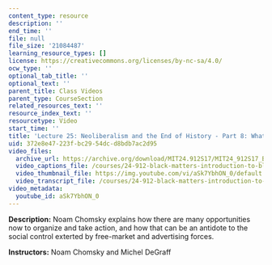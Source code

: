 ```yaml
---
content_type: resource
description: ''
end_time: ''
file: null
file_size: '21084487'
learning_resource_types: []
license: https://creativecommons.org/licenses/by-nc-sa/4.0/
ocw_type: ''
optional_tab_title: ''
optional_text: ''
parent_title: Class Videos
parent_type: CourseSection
related_resources_text: ''
resource_index_text: ''
resourcetype: Video
start_time: ''
title: 'Lecture 25: Neoliberalism and the End of History - Part 8: What Can We Do?'
uid: 372e8e47-223f-bc29-54dc-d8bdb7ac2d95
video_files:
  archive_url: https://archive.org/download/MIT24.912S17/MIT24_912S17_Black_Matters_Chomsky_Part_8_300k.mp4
  video_captions_file: /courses/24-912-black-matters-introduction-to-black-studies-spring-2017/a59dac69196454f28dabf944d728cdd4_aSk7YbhON_0.vtt
  video_thumbnail_file: https://img.youtube.com/vi/aSk7YbhON_0/default.jpg
  video_transcript_file: /courses/24-912-black-matters-introduction-to-black-studies-spring-2017/68e487397b34526612a601e80aaf9cea_aSk7YbhON_0.pdf
video_metadata:
  youtube_id: aSk7YbhON_0
---
```


**Description:** Noam Chomsky explains how there are many opportunities now to organize and take action, and how that can be an antidote to the social control exterted by free-market and advertising forces.

**Instructors:** Noam Chomsky and Michel DeGraff

